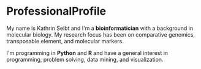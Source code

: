 # ProfessionalProfile

My name is Kathrin Seibt and I'm a **bioinformatician** with a background in molecular biology. My research focus has been on comparative genomics, transposable element, and molecular markers.

I'm programming in **Python** and **R** and have a general interest in programming, problem solving, data mining, and visualization. 

